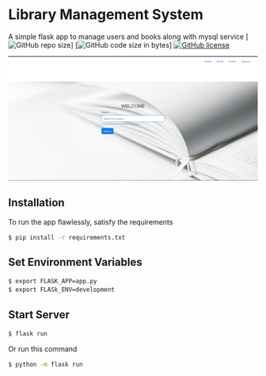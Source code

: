 # Library Management System
A simple flask app to manage users and books along with mysql service
[![GitHub repo size](https://img.shields.io/github/repo-size/Emmanuelbett67/Library-Management-System.svg?logo=github&style=social)] [![GitHub code size in bytes](https://img.shields.io/github/languages/code-size/Emmanuelbett67/Library-Management-System.svg?logo=git&style=social)] [![GitHub license](https://img.shields.io/github/license/Emmanuelbett67/Library-Management-System.svg?style=social&logo=github)](https://github.com/Emmanuelbett67/Library-Management-System/blob/master/LICENSE)

![Libray Management App - Flask](https://github.com/Emmanuelbett67/Library-Management-System/blob/main/ss/ss2.jpg?raw=true)


## Installation

To run the app flawlessly, satisfy the requirements
```bash
$ pip install -r requirements.txt
```

## Set Environment Variables
```bash
$ export FLASK_APP=app.py
$ export FLASk_ENV=development
```

## Start Server
```bash
$ flask run
```

Or run this command 
```bash
$ python -m flask run
```
